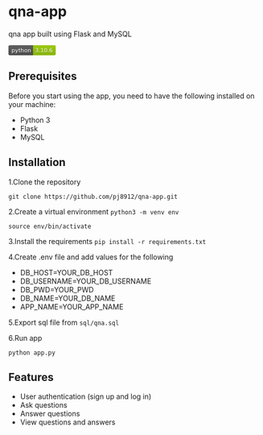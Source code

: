 # qna-app
qna app built using Flask and MySQL

<svg xmlns="http://www.w3.org/2000/svg" xmlns:xlink="http://www.w3.org/1999/xlink" width="94" height="20" role="img" aria-label="python: 3.10.6"><title>python: 3.10.6</title><linearGradient id="s" x2="0" y2="100%"><stop offset="0" stop-color="#bbb" stop-opacity=".1"/><stop offset="1" stop-opacity=".1"/></linearGradient><clipPath id="r"><rect width="94" height="20" rx="3" fill="#fff"/></clipPath><g clip-path="url(#r)"><rect width="49" height="20" fill="#555"/><rect x="49" width="45" height="20" fill="#97ca00"/><rect width="94" height="20" fill="url(#s)"/></g><g fill="#fff" text-anchor="middle" font-family="Verdana,Geneva,DejaVu Sans,sans-serif" text-rendering="geometricPrecision" font-size="110"><text aria-hidden="true" x="255" y="150" fill="#010101" fill-opacity=".3" transform="scale(.1)" textLength="390">python</text><text x="255" y="140" transform="scale(.1)" fill="#fff" textLength="390">python</text><text aria-hidden="true" x="705" y="150" fill="#010101" fill-opacity=".3" transform="scale(.1)" textLength="350">3.10.6</text><text x="705" y="140" transform="scale(.1)" fill="#fff" textLength="350">3.10.6</text></g></svg>

## Prerequisites
Before you start using the app, you need to have the following installed on your machine:

- Python 3
- Flask
- MySQL


## Installation

1.Clone the repository

`git clone https://github.com/pj8912/qna-app.git`

2.Create a virtual environment
`python3 -m venv env`

`source env/bin/activate`


3.Install the requirements
`pip install -r requirements.txt`

4.Create .env file and add values for the following

- DB_HOST=YOUR_DB_HOST
- DB_USERNAME=YOUR_DB_USERNAME
- DB_PWD=YOUR_PWD
- DB_NAME=YOUR_DB_NAME
- APP_NAME=YOUR_APP_NAME

5.Export sql file from `sql/qna.sql`


6.Run app

`python app.py`


## Features
- User authentication (sign up and log in)
- Ask questions
- Answer questions
- View questions and answers
